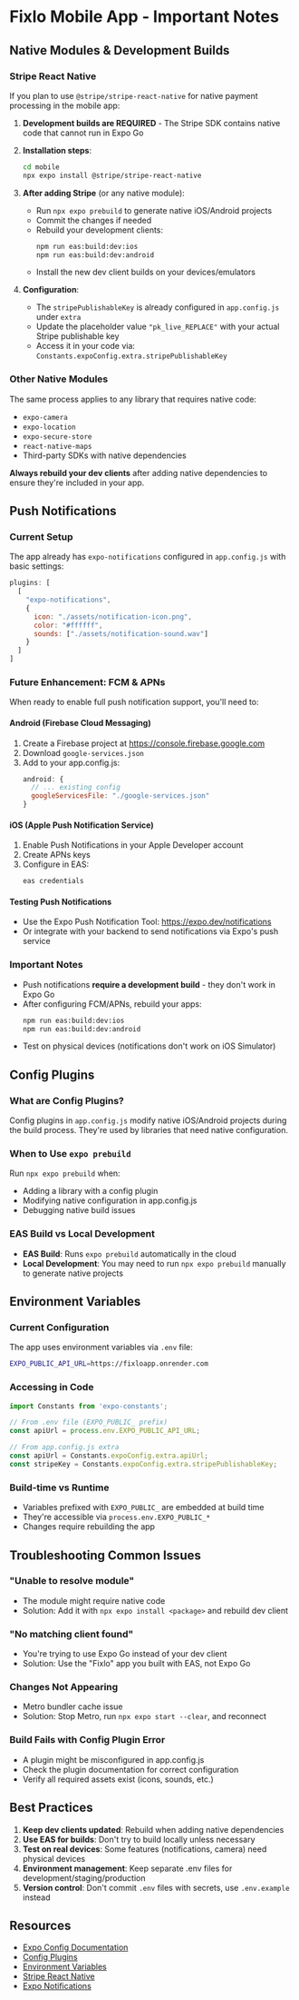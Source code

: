# Fixlo Mobile App - Important Notes

## Native Modules & Development Builds

### Stripe React Native

If you plan to use `@stripe/stripe-react-native` for native payment processing in the mobile app:

1. **Development builds are REQUIRED** - The Stripe SDK contains native code that cannot run in Expo Go
2. **Installation steps**:
   ```bash
   cd mobile
   npx expo install @stripe/stripe-react-native
   ```

3. **After adding Stripe** (or any native module):
   - Run `npx expo prebuild` to generate native iOS/Android projects
   - Commit the changes if needed
   - Rebuild your development clients:
     ```bash
     npm run eas:build:dev:ios
     npm run eas:build:dev:android
     ```
   - Install the new dev client builds on your devices/emulators

4. **Configuration**: 
   - The `stripePublishableKey` is already configured in `app.config.js` under `extra`
   - Update the placeholder value `"pk_live_REPLACE"` with your actual Stripe publishable key
   - Access it in your code via: `Constants.expoConfig.extra.stripePublishableKey`

### Other Native Modules

The same process applies to any library that requires native code:
- `expo-camera`
- `expo-location`
- `expo-secure-store`
- `react-native-maps`
- Third-party SDKs with native dependencies

**Always rebuild your dev clients** after adding native dependencies to ensure they're included in your app.

## Push Notifications

### Current Setup
The app already has `expo-notifications` configured in `app.config.js` with basic settings:
```javascript
plugins: [
  [
    "expo-notifications",
    {
      icon: "./assets/notification-icon.png",
      color: "#ffffff",
      sounds: ["./assets/notification-sound.wav"]
    }
  ]
]
```

### Future Enhancement: FCM & APNs

When ready to enable full push notification support, you'll need to:

#### Android (Firebase Cloud Messaging)
1. Create a Firebase project at https://console.firebase.google.com
2. Download `google-services.json`
3. Add to your app.config.js:
   ```javascript
   android: {
     // ... existing config
     googleServicesFile: "./google-services.json"
   }
   ```

#### iOS (Apple Push Notification Service)
1. Enable Push Notifications in your Apple Developer account
2. Create APNs keys
3. Configure in EAS:
   ```bash
   eas credentials
   ```

#### Testing Push Notifications
- Use the Expo Push Notification Tool: https://expo.dev/notifications
- Or integrate with your backend to send notifications via Expo's push service

### Important Notes
- Push notifications **require a development build** - they don't work in Expo Go
- After configuring FCM/APNs, rebuild your apps:
  ```bash
  npm run eas:build:dev:ios
  npm run eas:build:dev:android
  ```
- Test on physical devices (notifications don't work on iOS Simulator)

## Config Plugins

### What are Config Plugins?
Config plugins in `app.config.js` modify native iOS/Android projects during the build process. They're used by libraries that need native configuration.

### When to Use `expo prebuild`
Run `npx expo prebuild` when:
- Adding a library with a config plugin
- Modifying native configuration in app.config.js
- Debugging native build issues

### EAS Build vs Local Development
- **EAS Build**: Runs `expo prebuild` automatically in the cloud
- **Local Development**: You may need to run `npx expo prebuild` manually to generate native projects

## Environment Variables

### Current Configuration
The app uses environment variables via `.env` file:
```bash
EXPO_PUBLIC_API_URL=https://fixloapp.onrender.com
```

### Accessing in Code
```javascript
import Constants from 'expo-constants';

// From .env file (EXPO_PUBLIC_ prefix)
const apiUrl = process.env.EXPO_PUBLIC_API_URL;

// From app.config.js extra
const apiUrl = Constants.expoConfig.extra.apiUrl;
const stripeKey = Constants.expoConfig.extra.stripePublishableKey;
```

### Build-time vs Runtime
- Variables prefixed with `EXPO_PUBLIC_` are embedded at build time
- They're accessible via `process.env.EXPO_PUBLIC_*`
- Changes require rebuilding the app

## Troubleshooting Common Issues

### "Unable to resolve module"
- The module might require native code
- Solution: Add it with `npx expo install <package>` and rebuild dev client

### "No matching client found"
- You're trying to use Expo Go instead of your dev client
- Solution: Use the "Fixlo" app you built with EAS, not Expo Go

### Changes Not Appearing
- Metro bundler cache issue
- Solution: Stop Metro, run `npx expo start --clear`, and reconnect

### Build Fails with Config Plugin Error
- A plugin might be misconfigured in app.config.js
- Check the plugin documentation for correct configuration
- Verify all required assets exist (icons, sounds, etc.)

## Best Practices

1. **Keep dev clients updated**: Rebuild when adding native dependencies
2. **Use EAS for builds**: Don't try to build locally unless necessary
3. **Test on real devices**: Some features (notifications, camera) need physical devices
4. **Environment management**: Keep separate .env files for development/staging/production
5. **Version control**: Don't commit `.env` files with secrets, use `.env.example` instead

## Resources

- [Expo Config Documentation](https://docs.expo.dev/workflow/configuration/)
- [Config Plugins](https://docs.expo.dev/config-plugins/introduction/)
- [Environment Variables](https://docs.expo.dev/guides/environment-variables/)
- [Stripe React Native](https://docs.page/stripe/stripe-react-native)
- [Expo Notifications](https://docs.expo.dev/push-notifications/overview/)
